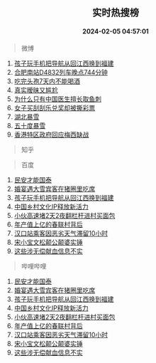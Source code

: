 <div align="center"><h2>实时热搜榜</h2><h4>2024-02-05 04:57:01</h4></div>

> 微博  

1. [孩子玩手机把导航从回江西换到福建](https://s.weibo.com/weibo?q=%23%E5%AD%A9%E5%AD%90%E7%8E%A9%E6%89%8B%E6%9C%BA%E6%8A%8A%E5%AF%BC%E8%88%AA%E4%BB%8E%E5%9B%9E%E6%B1%9F%E8%A5%BF%E6%8D%A2%E5%88%B0%E7%A6%8F%E5%BB%BA%23&t=31&band_rank=1&Refer=top)<br />
2. [合肥南站D4832列车晚点744分钟](https://s.weibo.com/weibo?q=%23%E5%90%88%E8%82%A5%E5%8D%97%E7%AB%99D4832%E5%88%97%E8%BD%A6%E6%99%9A%E7%82%B9744%E5%88%86%E9%92%9F%23&t=31&band_rank=2&Refer=top)<br />
3. [吃完头孢7天内不能喝酒](https://s.weibo.com/weibo?q=%23%E5%90%83%E5%AE%8C%E5%A4%B4%E5%AD%A27%E5%A4%A9%E5%86%85%E4%B8%8D%E8%83%BD%E5%96%9D%E9%85%92%23&t=31&band_rank=3&Refer=top)<br />
4. [真实暧昧又尴尬](https://s.weibo.com/weibo?q=%E7%9C%9F%E5%AE%9E%E6%9A%A7%E6%98%A7%E5%8F%88%E5%B0%B4%E5%B0%AC&t=31&band_rank=4&Refer=top)<br />
5. [为什么只有中国医生擅长取鱼刺](https://s.weibo.com/weibo?q=%E4%B8%BA%E4%BB%80%E4%B9%88%E5%8F%AA%E6%9C%89%E4%B8%AD%E5%9B%BD%E5%8C%BB%E7%94%9F%E6%93%85%E9%95%BF%E5%8F%96%E9%B1%BC%E5%88%BA&t=31&band_rank=5&Refer=top)<br />
6. [女子买刮刮乐兑奖却被撕彩票](https://s.weibo.com/weibo?q=%23%E5%A5%B3%E5%AD%90%E4%B9%B0%E5%88%AE%E5%88%AE%E4%B9%90%E5%85%91%E5%A5%96%E5%8D%B4%E8%A2%AB%E6%92%95%E5%BD%A9%E7%A5%A8%23&t=31&band_rank=6&Refer=top)<br />
7. [湖北暴雪](https://s.weibo.com/weibo?q=%E6%B9%96%E5%8C%97%E6%9A%B4%E9%9B%AA&t=31&band_rank=7&Refer=top)<br />
8. [五十度暴雪](https://s.weibo.com/weibo?q=%E4%BA%94%E5%8D%81%E5%BA%A6%E6%9A%B4%E9%9B%AA&t=31&band_rank=8&Refer=top)<br />
9. [香港特区政府回应梅西缺战](https://s.weibo.com/weibo?q=%23%E9%A6%99%E6%B8%AF%E7%89%B9%E5%8C%BA%E6%94%BF%E5%BA%9C%E5%9B%9E%E5%BA%94%E6%A2%85%E8%A5%BF%E7%BC%BA%E6%88%98%23&t=31&band_rank=9&Refer=top)<br />

> 知乎  


> 百度  

1. [民安才能国泰](https://www.baidu.com/s?wd=%E6%B0%91%E5%AE%89%E6%89%8D%E8%83%BD%E5%9B%BD%E6%B3%B0&sa=fyb_news&rsv_dl=fyb_news)<br />
2. [婚宴遇大雪宾客在猪圈里吃席](https://www.baidu.com/s?wd=%E5%A9%9A%E5%AE%B4%E9%81%87%E5%A4%A7%E9%9B%AA%E5%AE%BE%E5%AE%A2%E5%9C%A8%E7%8C%AA%E5%9C%88%E9%87%8C%E5%90%83%E5%B8%AD&sa=fyb_news&rsv_dl=fyb_news)<br />
3. [孩子玩手机把导航从回江西换到福建](https://www.baidu.com/s?wd=%E5%AD%A9%E5%AD%90%E7%8E%A9%E6%89%8B%E6%9C%BA%E6%8A%8A%E5%AF%BC%E8%88%AA%E4%BB%8E%E5%9B%9E%E6%B1%9F%E8%A5%BF%E6%8D%A2%E5%88%B0%E7%A6%8F%E5%BB%BA&sa=fyb_news&rsv_dl=fyb_news)<br />
4. [中国乡村文化IP释放新活力](https://www.baidu.com/s?wd=%E4%B8%AD%E5%9B%BD%E4%B9%A1%E6%9D%91%E6%96%87%E5%8C%96IP%E9%87%8A%E6%94%BE%E6%96%B0%E6%B4%BB%E5%8A%9B&sa=fyb_news&rsv_dl=fyb_news)<br />
5. [小伙高速堵2天2夜翻栏杆进村买面包](https://www.baidu.com/s?wd=%E5%B0%8F%E4%BC%99%E9%AB%98%E9%80%9F%E5%A0%B52%E5%A4%A92%E5%A4%9C%E7%BF%BB%E6%A0%8F%E6%9D%86%E8%BF%9B%E6%9D%91%E4%B9%B0%E9%9D%A2%E5%8C%85&sa=fyb_news&rsv_dl=fyb_news)<br />
6. [年产值上亿的春联村背后](https://www.baidu.com/s?wd=%E5%B9%B4%E4%BA%A7%E5%80%BC%E4%B8%8A%E4%BA%BF%E7%9A%84%E6%98%A5%E8%81%94%E6%9D%91%E8%83%8C%E5%90%8E&sa=fyb_news&rsv_dl=fyb_news)<br />
7. [汉口站乘客因恶劣天气滞留10小时](https://www.baidu.com/s?wd=%E6%B1%89%E5%8F%A3%E7%AB%99%E4%B9%98%E5%AE%A2%E5%9B%A0%E6%81%B6%E5%8A%A3%E5%A4%A9%E6%B0%94%E6%BB%9E%E7%95%9910%E5%B0%8F%E6%97%B6&sa=fyb_news&rsv_dl=fyb_news)<br />
8. [宋小宝文松颠公颠婆实锤](https://www.baidu.com/s?wd=%E5%AE%8B%E5%B0%8F%E5%AE%9D%E6%96%87%E6%9D%BE%E9%A2%A0%E5%85%AC%E9%A2%A0%E5%A9%86%E5%AE%9E%E9%94%A4&sa=fyb_news&rsv_dl=fyb_news)<br />
9. [这些涉无偿献血信息不实](https://www.baidu.com/s?wd=%E8%BF%99%E4%BA%9B%E6%B6%89%E6%97%A0%E5%81%BF%E7%8C%AE%E8%A1%80%E4%BF%A1%E6%81%AF%E4%B8%8D%E5%AE%9E&sa=fyb_news&rsv_dl=fyb_news)<br />

> 哔哩哔哩  

1. [民安才能国泰](https://www.baidu.com/s?wd=%E6%B0%91%E5%AE%89%E6%89%8D%E8%83%BD%E5%9B%BD%E6%B3%B0&sa=fyb_news&rsv_dl=fyb_news)<br />
2. [婚宴遇大雪宾客在猪圈里吃席](https://www.baidu.com/s?wd=%E5%A9%9A%E5%AE%B4%E9%81%87%E5%A4%A7%E9%9B%AA%E5%AE%BE%E5%AE%A2%E5%9C%A8%E7%8C%AA%E5%9C%88%E9%87%8C%E5%90%83%E5%B8%AD&sa=fyb_news&rsv_dl=fyb_news)<br />
3. [孩子玩手机把导航从回江西换到福建](https://www.baidu.com/s?wd=%E5%AD%A9%E5%AD%90%E7%8E%A9%E6%89%8B%E6%9C%BA%E6%8A%8A%E5%AF%BC%E8%88%AA%E4%BB%8E%E5%9B%9E%E6%B1%9F%E8%A5%BF%E6%8D%A2%E5%88%B0%E7%A6%8F%E5%BB%BA&sa=fyb_news&rsv_dl=fyb_news)<br />
4. [中国乡村文化IP释放新活力](https://www.baidu.com/s?wd=%E4%B8%AD%E5%9B%BD%E4%B9%A1%E6%9D%91%E6%96%87%E5%8C%96IP%E9%87%8A%E6%94%BE%E6%96%B0%E6%B4%BB%E5%8A%9B&sa=fyb_news&rsv_dl=fyb_news)<br />
5. [小伙高速堵2天2夜翻栏杆进村买面包](https://www.baidu.com/s?wd=%E5%B0%8F%E4%BC%99%E9%AB%98%E9%80%9F%E5%A0%B52%E5%A4%A92%E5%A4%9C%E7%BF%BB%E6%A0%8F%E6%9D%86%E8%BF%9B%E6%9D%91%E4%B9%B0%E9%9D%A2%E5%8C%85&sa=fyb_news&rsv_dl=fyb_news)<br />
6. [年产值上亿的春联村背后](https://www.baidu.com/s?wd=%E5%B9%B4%E4%BA%A7%E5%80%BC%E4%B8%8A%E4%BA%BF%E7%9A%84%E6%98%A5%E8%81%94%E6%9D%91%E8%83%8C%E5%90%8E&sa=fyb_news&rsv_dl=fyb_news)<br />
7. [汉口站乘客因恶劣天气滞留10小时](https://www.baidu.com/s?wd=%E6%B1%89%E5%8F%A3%E7%AB%99%E4%B9%98%E5%AE%A2%E5%9B%A0%E6%81%B6%E5%8A%A3%E5%A4%A9%E6%B0%94%E6%BB%9E%E7%95%9910%E5%B0%8F%E6%97%B6&sa=fyb_news&rsv_dl=fyb_news)<br />
8. [宋小宝文松颠公颠婆实锤](https://www.baidu.com/s?wd=%E5%AE%8B%E5%B0%8F%E5%AE%9D%E6%96%87%E6%9D%BE%E9%A2%A0%E5%85%AC%E9%A2%A0%E5%A9%86%E5%AE%9E%E9%94%A4&sa=fyb_news&rsv_dl=fyb_news)<br />
9. [这些涉无偿献血信息不实](https://www.baidu.com/s?wd=%E8%BF%99%E4%BA%9B%E6%B6%89%E6%97%A0%E5%81%BF%E7%8C%AE%E8%A1%80%E4%BF%A1%E6%81%AF%E4%B8%8D%E5%AE%9E&sa=fyb_news&rsv_dl=fyb_news)<br />
